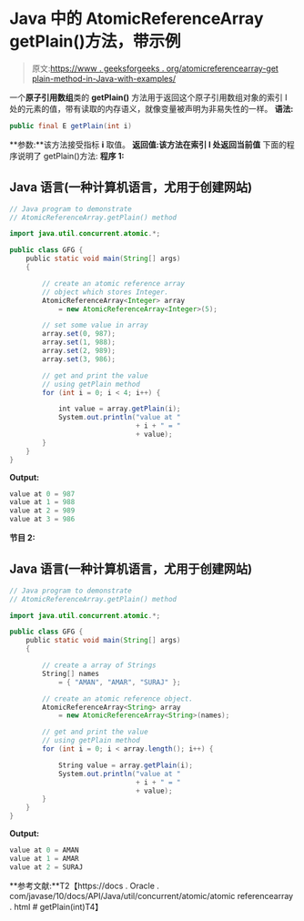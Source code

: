 # Java 中的 AtomicReferenceArray getPlain()方法，带示例

> 原文:[https://www . geeksforgeeks . org/atomicreferencearray-get plain-method-in-Java-with-examples/](https://www.geeksforgeeks.org/atomicreferencearray-getplain-method-in-java-with-examples/)

一个**原子引用数组**类的 **getPlain()** 方法用于返回这个原子引用数组对象的索引 I 处的元素的值，带有读取的内存语义，就像变量被声明为非易失性的一样。
**语法:**

```java
public final E getPlain(int i)
```

**参数:**该方法接受指标 **i** 取值。
**返回值:**该方法在索引 I 处返回**当前值**
下面的程序说明了 getPlain()方法:
**程序 1:**

## Java 语言(一种计算机语言，尤用于创建网站)

```java
// Java program to demonstrate
// AtomicReferenceArray.getPlain() method

import java.util.concurrent.atomic.*;

public class GFG {
    public static void main(String[] args)
    {

        // create an atomic reference array
        // object which stores Integer.
        AtomicReferenceArray<Integer> array
            = new AtomicReferenceArray<Integer>(5);

        // set some value in array
        array.set(0, 987);
        array.set(1, 988);
        array.set(2, 989);
        array.set(3, 986);

        // get and print the value
        // using getPlain method
        for (int i = 0; i < 4; i++) {

            int value = array.getPlain(i);
            System.out.println("value at "
                               + i + " = "
                               + value);
        }
    }
}
```

**Output:**

```java
value at 0 = 987
value at 1 = 988
value at 2 = 989
value at 3 = 986
```

**节目 2:**

## Java 语言(一种计算机语言，尤用于创建网站)

```java
// Java program to demonstrate
// AtomicReferenceArray.getPlain() method

import java.util.concurrent.atomic.*;

public class GFG {
    public static void main(String[] args)
    {

        // create a array of Strings
        String[] names
            = { "AMAN", "AMAR", "SURAJ" };

        // create an atomic reference object.
        AtomicReferenceArray<String> array
            = new AtomicReferenceArray<String>(names);

        // get and print the value
        // using getPlain method
        for (int i = 0; i < array.length(); i++) {

            String value = array.getPlain(i);
            System.out.println("value at "
                               + i + " = "
                               + value);
        }
    }
}
```

**Output:**

```java
value at 0 = AMAN
value at 1 = AMAR
value at 2 = SURAJ
```

**参考文献:**T2【https://docs . Oracle . com/javase/10/docs/API/Java/util/concurrent/atomic/atomic referencearray . html # getPlain(int)T4】